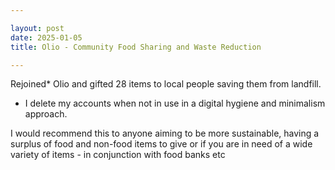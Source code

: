```yaml
---

layout: post
date: 2025-01-05
title: Olio - Community Food Sharing and Waste Reduction

---
```


Rejoined* Olio and gifted 28 items to local people saving them from landfill.

- I delete my accounts when not in use in a digital hygiene and minimalism approach.

I would recommend this to anyone aiming to be more sustainable, having a surplus of food and non-food items to give or if you are in need of a wide variety of items - in conjunction with food banks etc
